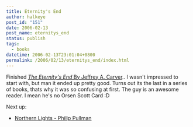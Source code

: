 ```yaml
---
title: Eternity's End
author: halkeye
post_id: "151"
date: 2006-02-13
post_name: eternitys_end
status: publish
tags:
  - books
datetime: 2006-02-13T23:01:04+0800
permalink: /2006/02/13/eternitys_end/index.html
---
```


Finished [_The Eternity's End_ By Jeffrey A. Carver](https://www.goodreads.com/en/book/show/364903).. I wasn't impressed to start with, but man it ended up pretty good. Turns out its the last in a series of books, thats why it was so confusing at first. The guy is an awesome reader. I mean he's no Orsen Scott Card :D

Next up:

* [Northern Lights - Philip Pullman](https://www.goodreads.com/book/show/2176516.Northern_Lights)
